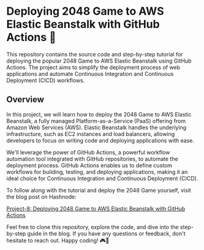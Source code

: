 # Deploying 2048 Game to AWS Elastic Beanstalk with GitHub Actions 🚀

This repository contains the source code and step-by-step tutorial for deploying the popular 2048 Game to AWS Elastic Beanstalk using GitHub Actions. The project aims to simplify the deployment process of web applications and automate Continuous Integration and Continuous Deployment (CICD) workflows.

## Overview

In this project, we will learn how to deploy the 2048 Game to AWS Elastic Beanstalk, a fully managed Platform-as-a-Service (PaaS) offering from Amazon Web Services (AWS). Elastic Beanstalk handles the underlying infrastructure, such as EC2 instances and load balancers, allowing developers to focus on writing code and deploying applications with ease.

We'll leverage the power of GitHub Actions, a powerful workflow automation tool integrated with GitHub repositories, to automate the deployment process. GitHub Actions enables us to define custom workflows for building, testing, and deploying applications, making it an ideal choice for Continuous Integration and Continuous Deployment (CICD).

To follow along with the tutorial and deploy the 2048 Game yourself, visit the blog post on Hashnode:

[Project-8: Deploying 2048 Game to AWS Elastic Beanstalk with GitHub Actions](https://dhananjaykulkarni.hashnode.dev/project-8-deploying-2048-game-to-aws-elastic-beanstalk-with-github-actions)

Feel free to clone this repository, explore the code, and dive into the step-by-step guide in the blog. If you have any questions or feedback, don't hesitate to reach out. Happy coding! 🎮🚀
